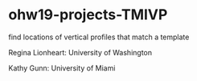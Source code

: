 # ohw19-projects-TMIVP
find locations of vertical profiles that match a template 

Regina Lionheart: University of Washington

Kathy Gunn: University of Miami

